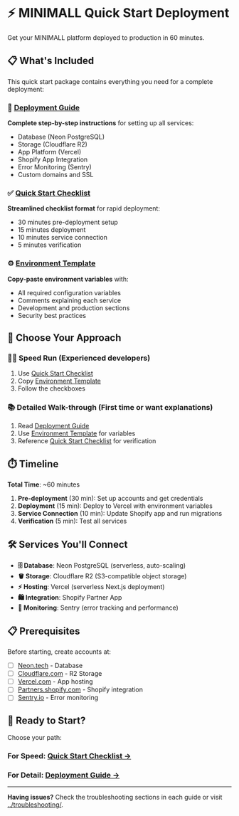 # ⚡ MINIMALL Quick Start Deployment

Get your MINIMALL platform deployed to production in 60 minutes.

## 📋 What's Included

This quick start package contains everything you need for a complete deployment:

### 📖 [Deployment Guide](./DEPLOYMENT-GUIDE.md)
**Complete step-by-step instructions** for setting up all services:
- Database (Neon PostgreSQL)
- Storage (Cloudflare R2) 
- App Platform (Vercel)
- Shopify App Integration
- Error Monitoring (Sentry)
- Custom domains and SSL

### ✅ [Quick Start Checklist](./QUICK-START-CHECKLIST.md)  
**Streamlined checklist format** for rapid deployment:
- 30 minutes pre-deployment setup
- 15 minutes deployment
- 10 minutes service connection  
- 5 minutes verification

### ⚙️ [Environment Template](./ENVIRONMENT-TEMPLATE.env)
**Copy-paste environment variables** with:
- All required configuration variables
- Comments explaining each service
- Development and production sections
- Security best practices

## 🎯 Choose Your Approach

### 🏃‍♂️ **Speed Run** (Experienced developers)
1. Use [Quick Start Checklist](./QUICK-START-CHECKLIST.md)
2. Copy [Environment Template](./ENVIRONMENT-TEMPLATE.env) 
3. Follow the checkboxes

### 📚 **Detailed Walk-through** (First time or want explanations)
1. Read [Deployment Guide](./DEPLOYMENT-GUIDE.md) 
2. Use [Environment Template](./ENVIRONMENT-TEMPLATE.env) for variables
3. Reference [Quick Start Checklist](./QUICK-START-CHECKLIST.md) for verification

## ⏱️ Timeline

**Total Time**: ~60 minutes

1. **Pre-deployment** (30 min): Set up accounts and get credentials
2. **Deployment** (15 min): Deploy to Vercel with environment variables
3. **Service Connection** (10 min): Update Shopify app and run migrations
4. **Verification** (5 min): Test all services

## 🛠️ Services You'll Connect

- **🗄️ Database**: Neon PostgreSQL (serverless, auto-scaling)
- **🪣 Storage**: Cloudflare R2 (S3-compatible object storage)
- **⚡ Hosting**: Vercel (serverless Next.js deployment)
- **🛍️ Integration**: Shopify Partner App
- **🚨 Monitoring**: Sentry (error tracking and performance)

## 📋 Prerequisites

Before starting, create accounts at:

- [ ] [Neon.tech](https://neon.tech/) - Database  
- [ ] [Cloudflare.com](https://cloudflare.com/) - R2 Storage
- [ ] [Vercel.com](https://vercel.com/) - App hosting
- [ ] [Partners.shopify.com](https://partners.shopify.com/) - Shopify integration
- [ ] [Sentry.io](https://sentry.io/) - Error monitoring

## 🚀 Ready to Start?

Choose your path:

### For Speed: [Quick Start Checklist →](./QUICK-START-CHECKLIST.md)
### For Detail: [Deployment Guide →](./DEPLOYMENT-GUIDE.md)

---

**Having issues?** Check the troubleshooting sections in each guide or visit [../troubleshooting/](../troubleshooting/).